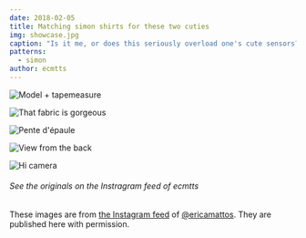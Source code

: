 ```yaml
---
date: 2018-02-05
title: Matching simon shirts for these two cuties
img: showcase.jpg
caption: "Is it me, or does this seriously overload one's cute sensors?"
patterns:
  - simon
author: ecmtts
---
```


![Model + tapemeasure](view2.jpg)

![That fabric is gorgeous](view3.jpg)

![Pente d'épaule](view4.jpg)

![View from the back](view5.jpg)

![Hi camera](view6.jpg)

<Note>

###### See the originals on the Instragram feed of ecmtts

These images are from 
[the Instagram feed](https://www.instagram.com/ecmtts/)
of [@ericamattos](/users/ericamattos).
They are published here with permission.

</Note>

